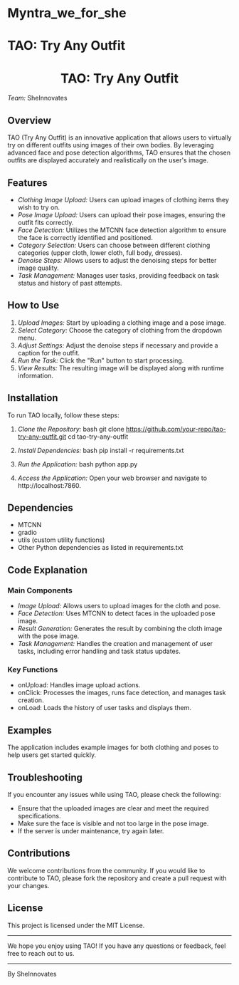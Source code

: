 # Myntra_we_for_she
# TAO: Try Any Outfit

<h1 align="center">TAO: Try Any Outfit</h1>

*Team:* SheInnovates

## Overview

TAO (Try Any Outfit) is an innovative application that allows users to virtually try on different outfits using images of their own bodies. By leveraging advanced face and pose detection algorithms, TAO ensures that the chosen outfits are displayed accurately and realistically on the user's image.

## Features

- *Clothing Image Upload:* Users can upload images of clothing items they wish to try on.
- *Pose Image Upload:* Users can upload their pose images, ensuring the outfit fits correctly.
- *Face Detection:* Utilizes the MTCNN face detection algorithm to ensure the face is correctly identified and positioned.
- *Category Selection:* Users can choose between different clothing categories (upper cloth, lower cloth, full body, dresses).
- *Denoise Steps:* Allows users to adjust the denoising steps for better image quality.
- *Task Management:* Manages user tasks, providing feedback on task status and history of past attempts.

## How to Use

1. *Upload Images:* Start by uploading a clothing image and a pose image.
2. *Select Category:* Choose the category of clothing from the dropdown menu.
3. *Adjust Settings:* Adjust the denoise steps if necessary and provide a caption for the outfit.
4. *Run the Task:* Click the "Run" button to start processing.
5. *View Results:* The resulting image will be displayed along with runtime information.

## Installation

To run TAO locally, follow these steps:

1. *Clone the Repository:*
    bash
    git clone https://github.com/your-repo/tao-try-any-outfit.git
    cd tao-try-any-outfit
    

2. *Install Dependencies:*
    bash
    pip install -r requirements.txt
    

3. *Run the Application:*
    bash
    python app.py
    

4. *Access the Application:*
    Open your web browser and navigate to http://localhost:7860.

## Dependencies

- MTCNN
- gradio
- utils (custom utility functions)
- Other Python dependencies as listed in requirements.txt

## Code Explanation

### Main Components

- *Image Upload:* Allows users to upload images for the cloth and pose.
- *Face Detection:* Uses MTCNN to detect faces in the uploaded pose image.
- *Result Generation:* Generates the result by combining the cloth image with the pose image.
- *Task Management:* Handles the creation and management of user tasks, including error handling and task status updates.

### Key Functions

- onUpload: Handles image upload actions.
- onClick: Processes the images, runs face detection, and manages task creation.
- onLoad: Loads the history of user tasks and displays them.

## Examples

The application includes example images for both clothing and poses to help users get started quickly.

## Troubleshooting

If you encounter any issues while using TAO, please check the following:

- Ensure that the uploaded images are clear and meet the required specifications.
- Make sure the face is visible and not too large in the pose image.
- If the server is under maintenance, try again later.

## Contributions

We welcome contributions from the community. If you would like to contribute to TAO, please fork the repository and create a pull request with your changes.

## License

This project is licensed under the MIT License.

---

We hope you enjoy using TAO! If you have any questions or feedback, feel free to reach out to us.

---

By SheInnovates